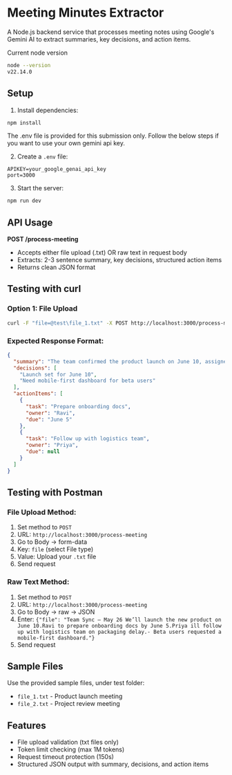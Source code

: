 # Meeting Minutes Extractor

A Node.js backend service that processes meeting notes using Google's Gemini AI to extract summaries, key decisions, and action items.

Current node version

```bash
node --version
v22.14.0
```

## Setup

1. Install dependencies:

```bash
npm install
```

The .env file is provided for this submission only.
Follow the below steps if you want to use your own gemini api key.

2. Create a `.env` file:

```
APIKEY=your_google_genai_api_key
port=3000
```

3. Start the server:

```bash
npm run dev
```

## API Usage

**POST /process-meeting**

- Accepts either file upload (.txt) OR raw text in request body
- Extracts: 2-3 sentence summary, key decisions, structured action items
- Returns clean JSON format

## Testing with curl

### Option 1: File Upload

```bash
curl -F "file=@test\file_1.txt" -X POST http://localhost:3000/process-meeting
```

### Expected Response Format:

```json
{
  "summary": "The team confirmed the product launch on June 10, assigned onboarding preparation and logistics follow-up, and discussed user feedback on mobile design.",
  "decisions": [
    "Launch set for June 10",
    "Need mobile-first dashboard for beta users"
  ],
  "actionItems": [
    {
      "task": "Prepare onboarding docs",
      "owner": "Ravi",
      "due": "June 5"
    },
    {
      "task": "Follow up with logistics team",
      "owner": "Priya",
      "due": null
    }
  ]
}
```

## Testing with Postman

### File Upload Method:

1. Set method to `POST`
2. URL: `http://localhost:3000/process-meeting`
3. Go to Body → form-data
4. Key: `file` (select File type)
5. Value: Upload your `.txt` file
6. Send request

### Raw Text Method:

1. Set method to `POST`
2. URL: `http://localhost:3000/process-meeting`
3. Go to Body → raw → JSON
4. Enter: `{"file": "Team Sync – May 26 We’ll launch the new product on June 10.Ravi to prepare onboarding docs by June 5.Priya ill follow up with logistics team on packaging delay.- Beta users requested a mobile-first dashboard."}`
5. Send request

## Sample Files

Use the provided sample files, under test folder:

- `file_1.txt` - Product launch meeting
- `file_2.txt` - Project review meeting

## Features

- File upload validation (txt files only)
- Token limit checking (max 1M tokens)
- Request timeout protection (150s)
- Structured JSON output with summary, decisions, and action items
